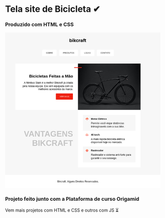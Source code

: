 <h1>Tela site de Bicicleta  &#10004;</h1>
<h3>Produzido com HTML e CSS</h3>
<img src="img/bike.png" alt="">
<h3>Projeto feito junto com a Plataforma de curso Origamid</h3>
<p>Vem mais projetos com HTML e CSS e outros com JS &#9203</p>

